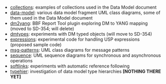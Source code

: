 * [collections](collections): examples of collections used in the Data Model document
* [data-model](data-model): various data model fragment UML class diagrams, some of them used in the Data Model document
* [dm2yang](dm2yang): BBF Report Tool plugin exploring DM to YANG mapping (moved to SD-354; will delete)
* [dmtypes](dmtypes): experiments with DM typed objects (will move to SD-354)
* [expressions](expressions): experimental code for handling USP expressions (proposed sample code)
* [msg-patterns](msg-patterns): UML class diagrams for message patterns
* [sequence](sequence): UML sequence diagrams for synchronous and asynchronous operations
* [softlinks](softlinks): experiments with automatic reference following
* [typehier](typehier): investigation of data model type hierarchies **[NOTHING THERE YET]**
